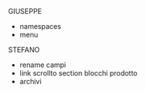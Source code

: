 GIUSEPPE 
- namespaces
- menu



STEFANO
- rename campi
- link scrollto section blocchi prodotto
- archivi
